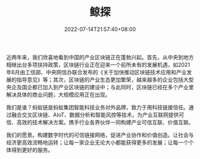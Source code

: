 ﻿---
weight: 
title: "鲸探"
description: "通过蚂蚁链鲸探支持你热爱的数字藏品和艺术家，当你拥有蚂蚁链技术支持的数字藏品，它可提供收藏欣赏、向好友展示和赠送的功能。"
date: 2022-07-14T21:57:40+08:00
lastmod: 2022-07-14T16:45:40+08:00
draft: false
authors: ["june"]
featuredImage: "524.jpg"
link: "https://antchain.antgroup.com/solutions/acdc"
tags: ["鲸探","数字收藏品"]
categories: ["navigation"]
navigation: ["数字收藏品"]
lightgallery: true
toc: true
pinned: false
recommend: false
recommend1: false
---
近两年来，我们欣喜地看到中国的产业区块链正在蓬勃兴起。首先，从中央到地方相继出台多项扶持政策，区块链行业正在迎来一个前所未有的发展机遇，如2021年6月由工信部、中央网信办联合发布的《关于加快推动区块链技术应用和产业发展的指导意见》等；其次，区块链的产业生态更加繁荣，越来越多的企业包括大型央企及国企都已加入到产业区块链的建设中；与此同时，区块链已经在多个产业里解决具体的商业问题，大规模应用正在出现。

我们是谁？蚂蚁链是蚂蚁集团智能科技业务对外品牌，致力于用科技链接信任。通过融合交叉区块链、AIoT、数据分析和智能风控等技术，为产业互联网提供可信、高效的技术解决方案。携手行业各界伙伴一同构建产业可信互联、价值互联。

我们的愿景。构建数字时代的可信链接网络，促进产业协作和价值创造。让社会与经济更高效流畅地运转；让每一家企业无论大小都能获得更多的发展；让每一个个体得到更好的服务。